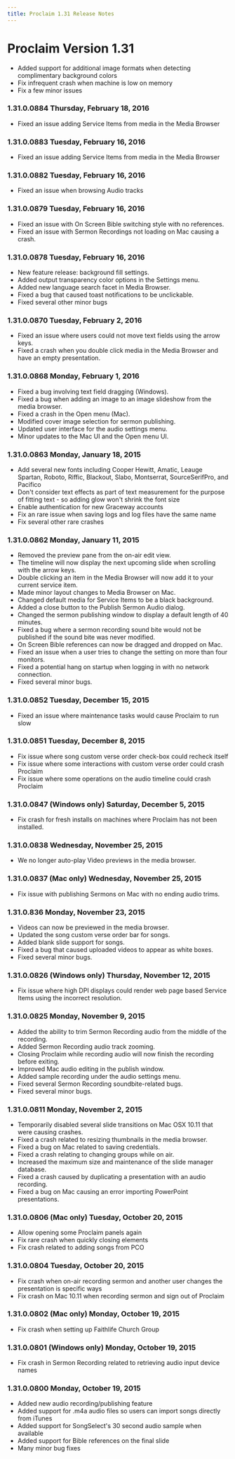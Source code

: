 ```yaml
---
title: Proclaim 1.31 Release Notes
---
```


# Proclaim Version 1.31
* Added support for additional image formats when detecting complimentary background colors
* Fix infrequent crash when machine is low on memory
* Fix a few minor issues

### 1.31.0.0884 Thursday, February 18, 2016
* Fixed an issue adding Service Items from media in the Media Browser

### 1.31.0.0883 Tuesday, February 16, 2016
* Fixed an issue adding Service Items from media in the Media Browser

### 1.31.0.0882 Tuesday, February 16, 2016
* Fixed an issue when browsing Audio tracks

### 1.31.0.0879 Tuesday, February 16, 2016
* Fixed an issue with On Screen Bible switching style with no references.
* Fixed an issue with Sermon Recordings not loading on Mac causing a crash.

### 1.31.0.0878 Tuesday, February 16, 2016
* New feature release: background fill settings.
* Added output transparency color options in the Settings menu.
* Added new language search facet in Media Browser.
* Fixed a bug that caused toast notifications to be unclickable.
* Fixed several other minor bugs

### 1.31.0.0870 Tuesday, February 2, 2016
* Fixed an issue where users could not move text fields using the arrow keys.
* Fixed a crash when you double click media in the Media Browser and have an empty presentation.

### 1.31.0.0868 Monday, February 1, 2016
* Fixed a bug involving text field dragging (Windows).
* Fixed a bug when adding an image to an image slideshow from the media browser.
* Fixed a crash in the Open menu (Mac).
* Modified cover image selection for sermon publishing.
* Updated user interface for the audio settings menu.
* Minor updates to the Mac UI and the Open menu UI.

### 1.31.0.0863 Monday, January 18, 2015
* Add several new fonts including Cooper Hewitt, Amatic, Leauge Spartan, Roboto, Riffic, Blackout, Slabo, Montserrat, SourceSerifPro, and Pacifico
* Don't consider text effects as part of text measurement for the purpose of fitting text - so adding glow won't shrink the font size
* Enable authentication for new Graceway accounts
* Fix an rare issue when saving logs and log files have the same name
* Fix several other rare crashes


### 1.31.0.0862 Monday, January 11, 2015
* Removed the preview pane from the on-air edit view.
* The timeline will now display the next upcoming slide when scrolling with the arrow keys.
* Double clicking an item in the Media Browser will now add it to your current service item.
* Made minor layout changes to Media Browser on Mac.
* Changed default media for Service Items to be a black background.
* Added a close button to the Publish Sermon Audio dialog.
* Changed the sermon publishing window to display a default length of 40 minutes.
* Fixed a bug where a sermon recording sound bite would not be published if the sound bite was never modified.
* On Screen Bible references can now be dragged and dropped on Mac.
* Fixed an issue when a user tries to change the setting on more than four monitors.
* Fixed a potential hang on startup when logging in with no network connection.
* Fixed several minor bugs.

### 1.31.0.0852 Tuesday, December 15, 2015
* Fixed an issue where maintenance tasks would cause Proclaim to run slow

### 1.31.0.0851 Tuesday, December 8, 2015
* Fix issue where song custom verse order check-box could recheck itself
* Fix issue where some interactions with custom verse order could crash Proclaim
* Fix issue where some operations on the audio timeline could crash Proclaim

### 1.31.0.0847 (Windows only) Saturday, December 5, 2015
* Fix crash for fresh installs on machines where Proclaim has not been installed.

### 1.31.0.0838 Wednesday, November 25, 2015
* We no longer auto-play Video previews in the media browser.

### 1.31.0.0837 (Mac only) Wednesday, November 25, 2015
* Fix issue with publishing Sermons on Mac with no ending audio trims.

### 1.31.0.836 Monday, November 23, 2015
* Videos can now be previewed in the media browser.
* Updated the song custom verse order bar for songs.
* Added blank slide support for songs.
* Fixed a bug that caused uploaded videos to appear as white boxes.
* Fixed several minor bugs.

### 1.31.0.0826 (Windows only) Thursday, November 12, 2015
* Fix issue where high DPI displays could render web page based Service Items using the incorrect resolution.

### 1.31.0.0825 Monday, November 9, 2015
* Added the ability to trim Sermon Recording audio from the middle of the recording.
* Added Sermon Recording audio track zooming.
* Closing Proclaim while recording audio will now finish the recording before exiting.
* Improved Mac audio editing in the publish window.
* Added sample recording under the audio settings menu.
* Fixed several Sermon Recording soundbite-related bugs.
* Fixed several minor bugs.

### 1.31.0.0811 Monday, November 2, 2015
* Temporarily disabled several slide transitions on Mac OSX 10.11 that were causing crashes.
* Fixed a crash related to resizing thumbnails in the media browser.
* Fixed a bug on Mac related to saving credentials.
* Fixed a crash relating to changing groups while on air.
* Increased the maximum size and maintenance of the slide manager database.
* Fixed a crash caused by duplicating a presentation with an audio recording.
* Fixed a bug on Mac causing an error importing PowerPoint presentations.

### 1.31.0.0806 (Mac only) Tuesday, October 20, 2015

* Allow opening some Proclaim panels again
* Fix rare crash when quickly closing elements
* Fix crash related to adding songs from PCO

### 1.31.0.0804 Tuesday, October 20, 2015

* Fix crash when on-air recording sermon and another user changes the presentation is specific ways
* Fix crash on Mac 10.11 when recording sermon and sign out of Proclaim

### 1.31.0.0802 (Mac only) Monday, October 19, 2015

* Fix crash when setting up Faithlife Church Group

### 1.31.0.0801 (Windows only) Monday, October 19, 2015

* Fix crash in Sermon Recording related to retrieving audio input device names

### 1.31.0.0800 Monday, October 19, 2015

* Added new audio recording/publishing feature
* Added support for .m4a audio files so users can import songs directly from iTunes
* Added support for SongSelect's 30 second audio sample when available
* Added support for Bible references on the final slide
* Many minor bug fixes

